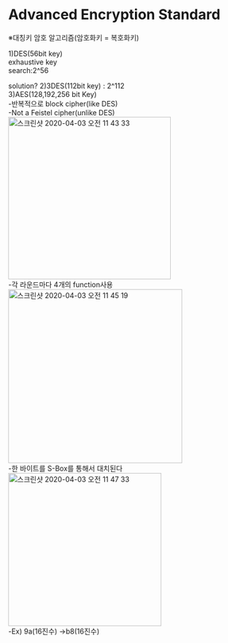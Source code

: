 <h1>Advanced Encryption Standard</h1>

※대칭키 암호 알고리즘(암호화키 = 복호화키)<br>

1)DES(56bit key)<br>
exhaustive key<br> search:2^56<br>

solution?
2)3DES(112bit key) : 2^112<br>
3)AES(128,192,256 bit Key)<br>
-반복적으로 block cipher(like DES)<br>
-Not a Feistel cipher(unlike DES)<br>
<img width="327" alt="스크린샷 2020-04-03 오전 11 43 33" src="https://user-images.githubusercontent.com/44339530/78318687-5a64e400-75a0-11ea-9895-b17f0e463206.png"><br>
-각 라운드마다 4개의 function사용<br>
<img width="350" alt="스크린샷 2020-04-03 오전 11 45 19" src="https://user-images.githubusercontent.com/44339530/78318782-9a2bcb80-75a0-11ea-80de-b250acd1fbd0.png"><br>
-한 바이트를 S-Box를 통해서 대치된다<br>
<img width="308" alt="스크린샷 2020-04-03 오전 11 47 33" src="https://user-images.githubusercontent.com/44339530/78318915-e8d96580-75a0-11ea-8767-8c5723490238.png"><br>
-Ex) 9a(16진수) ->b8(16진수)<br>




